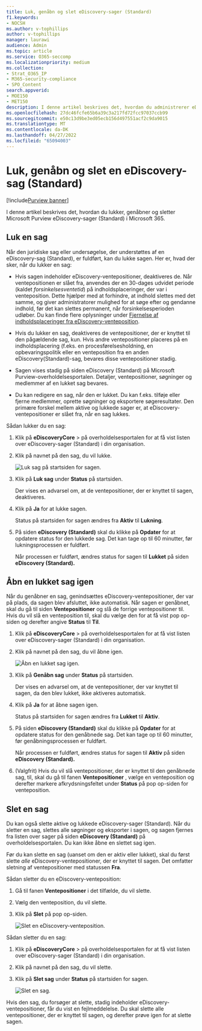 ```yaml
---
title: Luk, genåbn og slet eDiscovery-sager (Standard)
f1.keywords:
- NOCSH
ms.author: v-tophillips
author: v-tophillips
manager: laurawi
audience: Admin
ms.topic: article
ms.service: O365-seccomp
ms.localizationpriority: medium
ms.collection:
- Strat_O365_IP
- M365-security-compliance
- SPO_Content
search.appverid:
- MOE150
- MET150
description: I denne artikel beskrives det, hvordan du administrerer eDiscovery-sager (Standard). Dette omfatter lukning af en sag, genåbning af en lukket sag og sletning af en sag.
ms.openlocfilehash: 27dc46fcfe65b6a39c3a217fd72fcc97037ccb99
ms.sourcegitcommit: e50c13d9be3ed05ecb156d497551acf2c9da9015
ms.translationtype: MT
ms.contentlocale: da-DK
ms.lasthandoff: 04/27/2022
ms.locfileid: "65094003"
---
```

# <a name="close-reopen-and-delete-a-ediscovery-standard-case"></a>Luk, genåbn og slet en eDiscovery-sag (Standard)

[!include[Purview banner](../includes/purview-rebrand-banner.md)]

I denne artikel beskrives det, hvordan du lukker, genåbner og sletter Microsoft Purview eDiscovery-sager (Standard) i Microsoft 365.

## <a name="close-a-case"></a>Luk en sag

Når den juridiske sag eller undersøgelse, der understøttes af en eDiscovery-sag (Standard), er fuldført, kan du lukke sagen. Her er, hvad der sker, når du lukker en sag:
  
- Hvis sagen indeholder eDiscovery-ventepositioner, deaktiveres de. Når ventepositionen er slået fra, anvendes der en 30-dages udvidet periode (kaldet *forsinkelsesventetid*) på indholdsplaceringer, der var i venteposition. Dette hjælper med at forhindre, at indhold slettes med det samme, og giver administratorer mulighed for at søge efter og gendanne indhold, før det kan slettes permanent, når forsinkelsesperioden udløber. Du kan finde flere oplysninger under [Fjernelse af indholdsplaceringer fra eDiscovery-venteposition](create-ediscovery-holds.md#removing-content-locations-from-an-ediscovery-hold).

- Hvis du lukker en sag, deaktiveres de ventepositioner, der er knyttet til den pågældende sag, kun. Hvis andre ventepositioner placeres på en indholdsplacering (f.eks. en procesførelsesholdning, en opbevaringspolitik eller en venteposition fra en anden eDiscovery(Standard)-sag, bevares disse ventepositioner stadig.

- Sagen vises stadig på siden eDiscovery (Standard) på Microsoft Purview-overholdelsesportalen. Detaljer, ventepositioner, søgninger og medlemmer af en lukket sag bevares.

- Du kan redigere en sag, når den er lukket. Du kan f.eks. tilføje eller fjerne medlemmer, oprette søgninger og eksportere søgeresultater. Den primære forskel mellem aktive og lukkede sager er, at eDiscovery-ventepositioner er slået fra, når en sag lukkes.

Sådan lukker du en sag:
  
1. Klik på **eDiscoveryCore** >  på overholdelsesportalen for at få vist listen over eDiscovery-sager (Standard) i din organisation.

2. Klik på navnet på den sag, du vil lukke.

   ![Luk sag på startsiden for sagen.](../media/eDiscoveryCaseHomePage.png)

3. Klik på **Luk sag** under **Status** på startsiden.

    Der vises en advarsel om, at de ventepositioner, der er knyttet til sagen, deaktiveres.

4. Klik på **Ja** for at lukke sagen.

    Status på startsiden for sagen ændres fra **Aktiv** til **Lukning**.

5. På siden **eDiscovery (Standard)** skal du klikke på **Opdater** for at opdatere status for den lukkede sag. Det kan tage op til 60 minutter, før lukningsprocessen er fuldført.

    Når processen er fuldført, ændres status for sagen til **Lukket** på siden **eDiscovery (Standard).**

## <a name="reopen-a-closed-case"></a>Åbn en lukket sag igen

Når du genåbner en sag, genindsættes eDiscovery-ventepositioner, der var på plads, da sagen blev afsluttet, ikke automatisk. Når sagen er genåbnet, skal du gå til siden **Ventepositioner** og slå de forrige ventepositioner til. Hvis du vil slå en venteposition til, skal du vælge den for at få vist pop op-siden og derefter angive **Status** til **Til**.
  
1. Klik på **eDiscoveryCore** >  på overholdelsesportalen for at få vist listen over eDiscovery-sager (Standard) i din organisation.

2. Klik på navnet på den sag, du vil åbne igen.

   ![Åbn en lukket sag igen.](../media/eDiscoveryCaseHomePageReopen.png)

3. Klik på **Genåbn sag** under **Status** på startsiden.

    Der vises en advarsel om, at de ventepositioner, der var knyttet til sagen, da den blev lukket, ikke aktiveres automatisk.

4. Klik på **Ja** for at åbne sagen igen.

    Status på startsiden for sagen ændres fra **Lukket** til **Aktiv**.

5. På siden **eDiscovery (Standard)** skal du klikke på **Opdater** for at opdatere status for den genåbnede sag. Det kan tage op til 60 minutter, før genåbningsprocessen er fuldført. 

    Når processen er fuldført, ændres status for sagen til **Aktiv** på siden **eDiscovery (Standard).**

6. (Valgfrit) Hvis du vil slå ventepositioner, der er knyttet til den genåbnede sag, til, skal du gå til fanen **Ventepositioner** , vælge en venteposition og derefter markere afkrydsningsfeltet under **Status** på pop op-siden for venteposition.
  
## <a name="delete-a-case"></a>Slet en sag

Du kan også slette aktive og lukkede eDiscovery-sager (Standard). Når du sletter en sag, slettes alle søgninger og eksporter i sagen, og sagen fjernes fra listen over sager på siden **eDiscovery (Standard)** på overholdelsesportalen. Du kan ikke åbne en slettet sag igen.

Før du kan slette en sag (uanset om den er aktiv eller lukket), skal du først slette *alle* eDiscovery-ventepositioner, der er knyttet til sagen. Det omfatter sletning af ventepositioner med statussen **Fra**. 

Sådan sletter du en eDiscovery-venteposition:

1. Gå til fanen **Ventepositioner** i det tilfælde, du vil slette.

2. Vælg den venteposition, du vil slette.

3. Klik på **Slet** på pop op-siden.

      ![Slet en eDiscovery-venteposition.](../media/DeleteeDiscoveryHold.png)

Sådan sletter du en sag:

1. Klik på **eDiscoveryCore** >  på overholdelsesportalen for at få vist listen over eDiscovery-sager (Standard) i din organisation.

2. Klik på navnet på den sag, du vil slette.

3. Klik på **Slet sag** under **Status** på startsiden for sagen.

      ![Slet en sag.](../media/eDiscoveryCaseHomePageDelete.png)

Hvis den sag, du forsøger at slette, stadig indeholder eDiscovery-ventepositioner, får du vist en fejlmeddelelse. Du skal slette alle ventepositioner, der er knyttet til sagen, og derefter prøve igen for at slette sagen.
